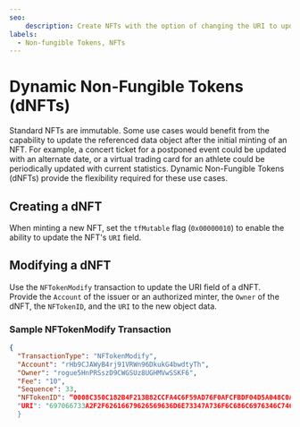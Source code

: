 ```yaml
---
seo:
    description: Create NFTs with the option of changing the URI to update its referenced data object.
labels:
  - Non-fungible Tokens, NFTs
---
```


# Dynamic Non-Fungible Tokens (dNFTs)

Standard NFTs are immutable. Some use cases would benefit from the capability to update the referenced data object after the initial minting of an NFT. For example, a concert ticket for a postponed event could be updated with an alternate date, or a virtual trading card for an athlete could be periodically updated with current statistics. Dynamic Non-Fungible Tokens (dNFTs) provide the flexibility required for these use cases.

## Creating a dNFT

When minting a new NFT, set the `tfMutable` flag (`0x00000010`) to enable the ability to update the NFT's `URI` field.

## Modifying a dNFT

Use the `NFTokenModify` transaction to update the URI field of a dNFT. Provide the `Account` of the issuer or an authorized minter, the `Owner` of the dNFT, the `NFTokenID`, and the `URI` to the new object data.

### Sample NFTokenModify Transaction

```json
{
  "TransactionType": "NFTokenModify",
  "Account": "rHb9CJAWyB4rj91VRWn96DkukG4bwdtyTh",
  "Owner": "rogue5HnPRSszD9CWGSUz8UGHMVwSSKF6",
  "Fee": "10",
  "Sequence": 33,
  "NFTokenID": “0008C350C182B4F213B82CCFA4C6F59AD76F0AFCFBDF04D5A048C0A300000007",
  "URI": "697066733A2F2F62616679626569636D6E73347A736F6C686C6976346C746D6E356B697062776373637134616C70736D6C6179696970666B73746B736D3472746B652F5665742E706E67",
  }
```